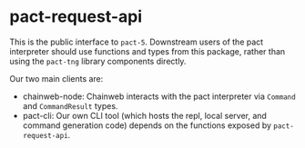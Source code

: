 pact-request-api
================

This is the public interface to `pact-5`. Downstream users of the
pact interpreter should use functions and types from this package,
rather than using the `pact-tng` library components directly.

Our two main clients are:

 - chainweb-node: Chainweb interacts with the pact interpreter via
   `Command` and `CommandResult` types.
 - pact-cli: Our own CLI tool (which hosts the repl, local server,
   and command generation code) depends on the functions exposed
   by `pact-request-api`.
